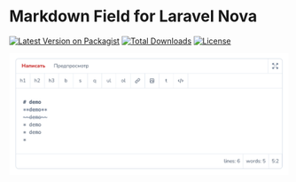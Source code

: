 # Markdown Field for Laravel Nova

[![Latest Version on Packagist](https://img.shields.io/packagist/v/stepanenko3/nova-markdown.svg?style=flat-square)](https://packagist.org/packages/stepanenko3/nova-markdown)
[![Total Downloads](https://img.shields.io/packagist/dt/stepanenko3/nova-markdown.svg?style=flat-square)](https://packagist.org/packages/stepanenko3/nova-markdown)
[![License](https://poser.pugx.org/stepanenko3/nova-markdown/license)](https://packagist.org/packages/stepanenko3/nova-markdown)

![screenshot of markdown field](screenshots/field.png)
